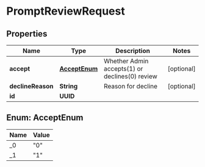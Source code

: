 

# PromptReviewRequest


## Properties

| Name | Type | Description | Notes |
|------------ | ------------- | ------------- | -------------|
|**accept** | [**AcceptEnum**](#AcceptEnum) | Whether Admin accepts(1) or declines(0) review |  [optional] |
|**declineReason** | **String** | Reason for decline |  [optional] |
|**id** | **UUID** |  |  |



## Enum: AcceptEnum

| Name | Value |
|---- | -----|
| _0 | &quot;0&quot; |
| _1 | &quot;1&quot; |



